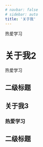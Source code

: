 ```yaml
---
# navbar: false
# sidebar: auto
title: '关于我'
---
```


热爱学习

# 关于我2
热爱学习
## 二级标题

## 关于我3
### 热爱学习
## 二级标题
